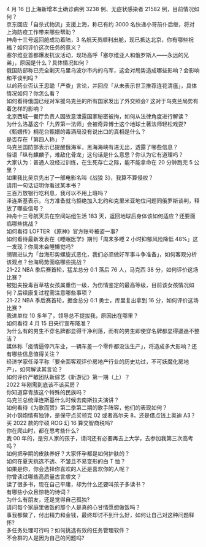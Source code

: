 4 月 16 日上海新增本土确诊病例 3238 例、无症状感染者 21582 例，目前情况如何？  
京东回应「自杀式物流」支援上海，称已有约 3000 名快递小哥前仆后继，将对上海防疫工作带来哪些帮助？  
神舟十三号返回舱成功着陆，3 名航天员顺利出舱，现已抵达北京，你有哪些祝福？如何评价这次任务的意义？  
塞尔维亚首都爆发抗议活动，现场高呼「塞尔维亚人和俄罗斯人——永远的兄弟」，原因是什么？具体情况如何？  
俄国防部称已完全剿灭马里乌波尔市内的乌军，这会对局势造成哪些影响？会影响和平谈判吗？  
以岭药业否认王思聪「严查」言论，并回应「从未表示世卫推荐连花清瘟」，具体情况如何？你怎么看？  
如何看待俄国已经对军援乌克兰的所有国家发出了外交照会? 这对于乌克兰局势有着怎样的影响？  
北京西城一餐厅负责人因故意泄露国家秘密被拘，如何从法律角度进行解读？  
为什么洛基这个「九界第一法师」会被奇异博士这个地球土著法师轻松戏耍?  
《甄嬛传》桐花台甄嬛的毒酒局没有说出口的真相是什么？  
是否存在「第四人称」？  
乌克兰国防部表示已提醒俄海军，黑海海峡有进无出，透露了哪些信息？  
俗语「纵有麒麟子，难敌化骨龙」这句话是什么意思？你认为它有道理吗？  
大家认为：普通人没经过训练，在生死存亡之际，能不能拿命在 20 分钟跑完 5 公里？  
如果我比吴京先出了一部电影名叫《战狼 3》，我算不算侵权？  
请用一句话证明你看过某本书？  
三百万放银行吃利息，我可以不用上班吗？  
泽连斯基表示，乌方准备就乌拒绝加入北约和克里米亚地位问题同俄罗斯谈判，释放了哪些信号？  
神舟十三号航天员在空间站组生活 183 天，返回地球后身体该如何适应？还要面临哪些挑战？  
如何看待 LOFTER 《原神》官方账号被盗一事?  
如何看待最新发表在《睡眠医学》期刊「周末多睡 2 小时抑郁风险降低 48%」这一发现？你周末会睡懒觉吗?  
胡锡进认为「台海形势螺旋式恶化，我们必须做好军事斗争准备」，如何客观分析该观点？台海局势面临哪些挑战？  
21-22 NBA 季后赛首轮，猛龙总分 0:1 落后 76 人，马克西 38 分，如何评价这场比赛？  
被姐夫投毒百草枯女孩属重伤一级，为伤情鉴定的最高等级，目前该女孩情况如何？后续康复过程需注意哪些事项？  
21-22 NBA 季后赛首轮，掘金总分 0:1 勇士，库里复出拿到 16 分，如何评价这场比赛？  
我进单位 10 多年了，领导总不提拔我，原因出在哪里？  
如何看待 4 月 15 日央行宣布降准？  
为什么有的男生不穿名牌都显得干净利落，而有的男生即使穿名牌都显得邋遢不整洁？  
媒体称「疫情逼停汽车业，一辆车差一个零件都没法生产」，将造成多大影响？还有哪些信息值得关注？  
经济学家任泽平称「要全面客观评价房地产行业的历史功过，不可妖魔化房地产」，如何解读其言论？  
如何评价严敏团队新综艺《新游记》第一期（上）？  
2022 年刚需到底该不该买房？  
你知道穿青族这个特殊的民族吗？  
乌克兰总统泽连斯基什么时候去南斯拉夫演讲？  
如何看待《为歌而赞》第二季第二期的歌手阵容，他们的表现如何？  
对小钢炮情有独钟，是保守点买领克 02 或者高尔夫 8，还是借点钱上奥迪 A3？  
买 2022 款的华硕 ROG 幻 16 算交智商税吗?  
你在爬山时，都在思考些什么?  
我 00 年的，是穷人家的孩子，请问还有必要再去上大学，去参加我第三次高考吗？  
如何把孕期的皮肤养好？大家怀孕都是如何护肤的？  
如何在夏天挑选不透、不皱且不易变形的白 T 恤？  
如果是你，你会选择你喜欢的人还是喜欢你的人呢？  
你曾读过哪些高质量古言虐文？  
读了很多书，现在自己平庸，却为什么还要叫孩子多读书？  
有哪些小众且惊艳的诗词？  
为什么有朋友，还是觉得自己孤独?  
请问每个家庭里做饭的那个人是真的心甘情愿想做饭吗？  
事我都做了，付出精力和金钱，最终却讨不到什么好，如何让自己对这种问题释怀?  
多任务处理可行吗？如何挑选有效的任务管理软件？  
不合群的人是因为自己的问题吗?  
